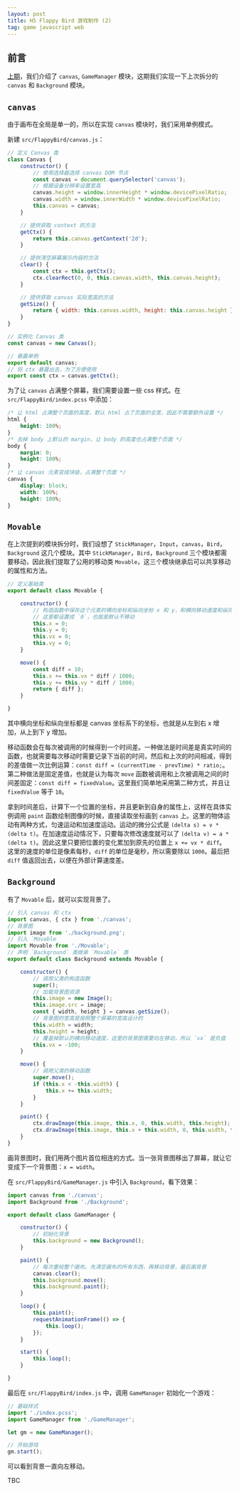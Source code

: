 ```yaml
---
layout: post
title: H5 Flappy Bird 游戏制作 (2)
tag: game javascript web
---
```


## 前言

[上期](https://vivaxyblog.github.io/2017/03/30/h5-flappy-bird-1.html)，我们介绍了 `canvas`, `GameManager` 模块，这期我们实现一下上次拆分的 `canvas` 和 `Background` 模块。

## `canvas`

由于画布在全局是单一的，所以在实现 `canvas` 模块时，我们采用单例模式。

新建 `src/FlappyBird/canvas.js`：

```js
// 定义 Canvas 类
class Canvas {
    constructor() {
        // 使用选择器选择 canvas DOM 节点
        const canvas = document.querySelector('canvas');
        // 根据设备分辨率设置宽高
        canvas.height = window.innerHeight * window.devicePixelRatio;
        canvas.width = window.innerWidth * window.devicePixelRatio;
        this.canvas = canvas;
    }

    // 提供获取 context 的方法
    getCtx() {
        return this.canvas.getContext('2d');
    }

    // 提供清空屏幕展示内容的方法
    clear() {
        const ctx = this.getCtx();
        ctx.clearRect(0, 0, this.canvas.width, this.canvas.height);
    }

    // 提供获取 canvas 实际宽高的方法
    getSize() {
        return { width: this.canvas.width, height: this.canvas.height };
    }
}

// 实例化 Canvas 类
const canvas = new Canvas();

// 暴露单例
export default canvas;
// 将 ctx 暴露出去，为了方便使用
export const ctx = canvas.getCtx();
```

为了让 `canvas` 占满整个屏幕，我们需要设置一些 css 样式。在 `src/FlappyBird/index.pcss` 中添加：

```css
/* 让 html 占满整个页面的高度，默认 html 占了页面的全宽，因此不需要额外设置 */
html {
    height: 100%;
}
/* 去掉 body 上默认的 margin，让 body 的高度也占满整个页面 */
body {
    margin: 0;
    height: 100%;
}
/* 让 canvas 元素变成块级，占满整个页面 */
canvas {
    display: block;
    width: 100%;
    height: 100%;
}
```

## `Movable`

在上次提到的模块拆分时，我们设想了 `StickManager`，`Input`，`canvas`，`Bird`，`Background` 这几个模块。其中 `StickManager`，`Bird`，`Background` 三个模块都需要移动，因此我们提取了公用的移动类 `Movable`，这三个模块继承后可以共享移动的属性和方法。

```js
// 定义基础类
export default class Movable {

    constructor() {
        // 构造函数中保存这个元素的横向坐标和纵向坐标 x 和 y，和横向移动速度和纵向移动速度 vx 和 vy。
        // 这里都设置成 `0`，也就是默认不移动
        this.x = 0;
        this.y = 0;
        this.vx = 0;
        this.vy = 0;
    }

    move() {
        const diff = 10;
        this.x += this.vx * diff / 1000;
        this.y += this.vy * diff / 1000;
        return { diff };
    }

}
```

其中横向坐标和纵向坐标都是 canvas 坐标系下的坐标，也就是从左到右 x 增加，从上到下 y 增加。

移动函数会在每次被调用的时候得到一个时间差。一种做法是时间差是真实时间的函数，也就需要每次移动时需要记录下当前的时间，然后和上次的时间相减，得到的差值做一次比例运算：`const diff = (currentTime - prevTime) * ratio;`。第二种做法是固定差值，也就是认为每次 `move` 函数被调用和上次被调用之间的时间差固定：`const diff = fixedValue`。这里我们简单地采用第二种方式，并且让 `fixedValue` 等于 `10`。

拿到时间差后，计算下一个位置的坐标，并且更新到自身的属性上，这样在具体实例调用 `paint` 函数绘制图像的时候，直接读取坐标画到 `canvas` 上。这里的物体运动有两种方式，匀速运动和加速度运动。运动的微分公式是 `(delta s) = v * (delta t)`。在加速度运动情况下，只要每次修改速度就可以了 `(delta v) = a * (delta t)`。因此这里只要把位置的变化累加到原先的位置上 `x += vx * diff`。这里的速度的单位是像素每秒，`diff` 的单位是毫秒，所以需要除以 `1000`。最后把 `diff` 值返回出去，以便在外部计算速度差。

## `Background`

有了 `Movable` 后，就可以实现背景了。

```js
// 引入 canvas 和 ctx
import canvas, { ctx } from './canvas';
// 背景图
import image from './background.png';
// 引入 `Movable
import Movable from './Movable';
// 声明 `Background` 类继承 `Movable` 类
export default class Background extends Movable {

    constructor() {
        // 调用父类的构造函数
        super();
        // 加载背景图资源
        this.image = new Image();
        this.image.src = image;
        const { width, height } = canvas.getSize();
        // 背景图的宽高是按照整个屏幕的宽高设计的
        this.width = width;
        this.height = height;
        // 覆盖掉默认的横向移动速度，这里的背景图需要向左移动，所以 `vx` 是负值
        this.vx = -100;
    }

    move() {
        // 调用父类的移动函数
        super.move();
        if (this.x < -this.width) {
            this.x += this.width;
        }
    }

    paint() {
        ctx.drawImage(this.image, this.x, 0, this.width, this.height);
        ctx.drawImage(this.image, this.x + this.width, 0, this.width, this.height);
    }
}
```

画背景图时，我们用两个图片首位相连的方式。当一张背景图移出了屏幕，就让它变成下一个背景图：`x = width`。

在 `src/FlappyBird/GameManager.js` 中引入 `Background`，看下效果：

```js
import canvas from './canvas';
import Background from './Background';

export default class GameManager {

    constructor() {
        // 初始化背景
        this.background = new Background();
    }

    paint() {
        // 每次重绘整个画布。先清空画布的所有东西，再移动背景，最后画背景
        canvas.clear();
        this.background.move();
        this.background.paint();
    }

    loop() {
        this.paint();
        requestAnimationFrame(() => {
            this.loop();
        });
    }

    start() {
        this.loop();
    }

}
```

最后在 `src/FlappyBird/index.js` 中，调用 `GameManager` 初始化一个游戏：

```js
// 基础样式
import './index.pcss';
import GameManager from './GameManager';

let gm = new GameManager();

// 开始游戏
gm.start();
```

可以看到背景一直向左移动。

TBC
